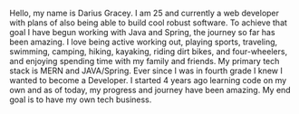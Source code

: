 Hello, my name is Darius Gracey. I am 25 and currently a web developer with plans of also being able to build cool robust software. To achieve that goal I have begun working with Java and Spring, the journey so far has been amazing. I love being active working out, playing sports, traveling, swimming, camping, hiking, kayaking, riding dirt bikes, and four-wheelers, and enjoying spending time with my family and friends. My primary tech stack is MERN and JAVA/Spring. Ever since I was in fourth grade I knew I wanted to become a Developer. I started 4 years ago learning code on my own and as of today, my progress and journey have been amazing. My end goal is to have my own tech business.
